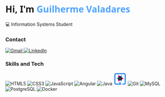 <h1 style="font-family: 'Segoe UI', sans-serif; font-weight: 700;">
   Hi, I'm <span style="color:#4fa3ff;">Guilherme Valadares</span>
</h1>

💻 Information Systems Student

### Contact
<p> 
   <a href="mailto:guilhermevaladares007@gmail.com"> 
      <img src="https://img.shields.io/badge/-Gmail-D14836?style=for-the-badge&logo=gmail&logoColor=white" alt="Gmail"> </a>
<a href="mailto:guilhermevaladares007@gmail.com" target="_blank">
<a href="https://linkedin.com/in/guilhermevaladaresjalles/"> 
   <img src="https://img.shields.io/badge/-LinkedIn-blue?style=for-the-badge&logo=linkedin&logoColor=white" alt="LinkedIn"> 
   </a> 
</p>
   
### Skills and Tech
<p align="left">
  <img src="https://cdn.jsdelivr.net/gh/devicons/devicon/icons/html5/html5-original.svg" height="40" alt="HTML5" />
  <img src="https://cdn.jsdelivr.net/gh/devicons/devicon/icons/css3/css3-original.svg" height="40" alt="CSS3" />
  <img src="https://cdn.jsdelivr.net/gh/devicons/devicon/icons/javascript/javascript-original.svg" height="40" alt="JavaScript" />
  <img src="https://cdn.jsdelivr.net/gh/devicons/devicon/icons/angular/angular-original.svg" height="40" alt="Angular" />
  <img src="https://cdn.jsdelivr.net/gh/devicons/devicon/icons/java/java-original.svg" height="40" alt="Java" />
  <img src="https://raw.githubusercontent.com/devicons/devicon/master/icons/quarkus/quarkus-original.svg" height="40" alt="Quarkus" />
  <img src="https://cdn.jsdelivr.net/gh/devicons/devicon/icons/git/git-original.svg" height="40" alt="Git" />
  <img src="https://cdn.jsdelivr.net/gh/devicons/devicon/icons/mysql/mysql-original.svg" height="40" alt="MySQL" />
  <img src="https://cdn.jsdelivr.net/gh/devicons/devicon/icons/postgresql/postgresql-original.svg" height="40" alt="PostgreSQL" />
  <img src="https://cdn.jsdelivr.net/gh/devicons/devicon/icons/docker/docker-original.svg" height="40" alt="Docker" />
</p>

